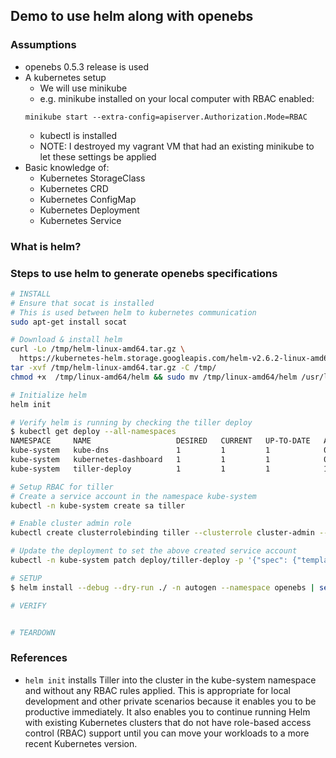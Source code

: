 ## Demo to use helm along with openebs

### Assumptions
- openebs 0.5.3 release is used
- A kubernetes setup
  - We will use minikube
  - e.g. minikube installed on your local computer with RBAC enabled:
  ```
  minikube start --extra-config=apiserver.Authorization.Mode=RBAC
  ```
  - kubectl is installed
  - NOTE: I destroyed my vagrant VM that had an existing minikube to let these settings be applied
- Basic knowledge of:
  - Kubernetes StorageClass
  - Kubernetes CRD
  - Kubernetes ConfigMap
  - Kubernetes Deployment
  - Kubernetes Service

### What is helm?


### Steps to use helm  to generate openebs specifications

```bash
# INSTALL
# Ensure that socat is installed
# This is used between helm to kubernetes communication
sudo apt-get install socat

# Download & install helm
curl -Lo /tmp/helm-linux-amd64.tar.gz \
  https://kubernetes-helm.storage.googleapis.com/helm-v2.6.2-linux-amd64.tar.gz
tar -xvf /tmp/helm-linux-amd64.tar.gz -C /tmp/
chmod +x  /tmp/linux-amd64/helm && sudo mv /tmp/linux-amd64/helm /usr/local/bin/

# Initialize helm
helm init

# Verify helm is running by checking the tiller deploy
$ kubectl get deploy --all-namespaces
NAMESPACE     NAME                   DESIRED   CURRENT   UP-TO-DATE   AVAILABLE   AGE
kube-system   kube-dns               1         1         1            0           2d
kube-system   kubernetes-dashboard   1         1         1            0           2d
kube-system   tiller-deploy          1         1         1            1           25s

# Setup RBAC for tiller
# Create a service account in the namespace kube-system
kubectl -n kube-system create sa tiller

# Enable cluster admin role
kubectl create clusterrolebinding tiller --clusterrole cluster-admin --serviceaccount=kube-system:tiller

# Update the deployment to set the above created service account
kubectl -n kube-system patch deploy/tiller-deploy -p '{"spec": {"template": {"spec": {"serviceAccountName": "tiller"}}}}'
```

```bash
# SETUP
$ helm install --debug --dry-run ./ -n autogen --namespace openebs | sed -n '/---/,$p' > openebs-operator-autogen.yaml

# VERIFY


# TEARDOWN


```

### References

- `helm init` installs Tiller into the cluster in the kube-system namespace and without any RBAC rules applied. This is appropriate for local development and other private scenarios because it enables you to be productive immediately. It also enables you to continue running Helm with existing Kubernetes clusters that do not have role-based access control (RBAC) support until you can move your workloads to a more recent Kubernetes version.

